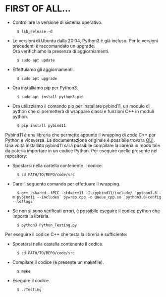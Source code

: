 # FIRST OF ALL...
- Controllare la versione di sistema operativo.

		$ lsb_release -d

- Le versioni di Ubuntu dalla 20.04, Python3 è già incluso. Per le versioni precedenti è raccomandato un upgrade.  
Ora verifichiamo la presenza di aggiorniamenti.

		$ sudo apt update
	
- Effettuiamo gli aggiornamenti.

		$ sudo apt upgrade
		
- Ora installiamo pip per Python3.

		$ sudo apt install python3-pip
		
- Ora utilizziamo il comando pip per installare pybind11, un modulo di python che ci permetterà di wrappare classi e funzioni C++ in moduli python.

		$ pip install pybind11
		
Pybind11 è una libreria che permette appunto il wrapping di code C++ per Python e viceversa. La documentazione originale è possibile trovara [QUI](https://pybind11.readthedocs.io/en/stable/).  
Una volta installato pybind11 sarà possibile compilare la libreria in modo tale da poterla importare in un codice Python. Per eseguire quello presente nel repository:

- Spostarsi nella cartella contenente il codice.

		$ cd PATH/TO/REPO/code/src
		
- Dare il seguente comando per effettuare il wrapping.

		$ g++ -shared -fPIC -std=c++11 -I./pybind11/include/ `python3.8 -m pybind11 --includes` pywrap.cpp -o Queue_cpp.so `python3.8-config --ldflags`
	
- Se non si sono verificati errori, è possibile eseguire il codice python che importa la libreria.

		$ python3 Python_Testing.py
		
Per eseguire il codice C++ che testa la libreria è sufficiente:

- Spostarsi nella castella contenente il codice.

		$ cd PATH/TO/REPO/code/src
	
- Compilare il codice (è presente un makefile).
	
		$ make
	
- Eseguire il codice.

		$ ./Testing